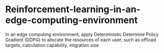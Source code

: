# Reinforcement-learning-in-an-edge-computing-environment

In an edge computing environment, apply Deterministic Determine Policy Gradient (DDPG) to allocate the resources of each user, such as offload targets, calculation capability, migration size

